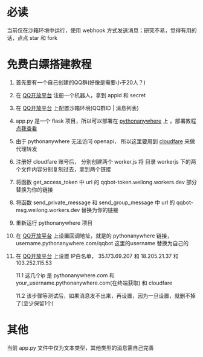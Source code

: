 # 必读
  当前仅在沙箱环境中运行，使用 webhook 方式发送消息；研究不易，觉得有用的话，点点 star 和 fork

# 免费白嫖搭建教程
 1. 首先要有一个自己创建的QQ群(好像是需要小于20人？)

 2. 在 [QQ开放平台](https://q.qq.com/#/) 注册一个机器人，拿到 appid 和 secret

 3. 在 [QQ开放平台](https://q.qq.com/qqbot/#/developer/sandbox) 上配置沙箱环境(QQ群ID | 消息列表)

 4. app.py 是一个 flask 项目，所以可以部署在 [pythonanywhere](https://pythonanywhere.com) 上 ，部署教程 [点我查看](https://www.cnblogs.com/gwt805/p/16905376.html)

 5. 由于 pythonanywhere 无法访问 openapi， 所以这里要用到 [cloudfare](http://www.cloudflare-cn.com/) 来做代理转发

 6. 注册好 cloudfare 账号后， 分别创建两个 worker.js 将 目录 workerjs 下的两个文件内容分别复制过去，拿到两个链接

 7. 将函数 get_access_token 中 url 的 qqbot-token.weilong.workers.dev 部分 替换为你的链接

 8. 将函数 send_private_message 和 send_group_message 中 url 的 qqbot-msg.weilong.workers.dev 替换为你的链接

 9. 重新运行 pythonanywhere 项目

 10. 在 [QQ开放平台](https://q.qq.com/qqbot/#/developer/webhook-setting) 上设置回调地址，就是的 pythonanywhere 链接，username.pythonanywhere.com/qqbot 这里的username 替换为自己的

 11. 在 [QQ开放平台](https://q.qq.com/qqbot/#/developer/developer-setting) 上设置 IP白名单， 35.173.69.207 和 18.205.21.37 和 103.252.115.53
  
     11.1 这几个ip 是 pythonanywhere.com 和 your_username.pythonanywhere.com(在终端获取) 和 cloudfare
     
     11.2 该步骤等测试后，如果消息发不出来，再设置，因为一旦设置，就删不掉了(至少保留1个)

# 其他
  当前 app.py 文件中仅为文本类型，其他类型的消息需自己完善
